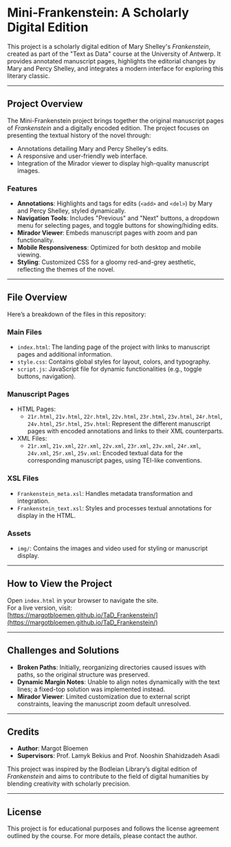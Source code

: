 # Mini-Frankenstein: A Scholarly Digital Edition

This project is a scholarly digital edition of Mary Shelley's *Frankenstein*, created as part of the "Text as Data" course at the University of Antwerp. It provides annotated manuscript pages, highlights the editorial changes by Mary and Percy Shelley, and integrates a modern interface for exploring this literary classic.

---

## **Project Overview**
The Mini-Frankenstein project brings together the original manuscript pages of *Frankenstein* and a digitally encoded edition. The project focuses on presenting the textual history of the novel through:
- Annotations detailing Mary and Percy Shelley's edits.
- A responsive and user-friendly web interface.
- Integration of the Mirador viewer to display high-quality manuscript images.

### **Features**
- **Annotations**: Highlights and tags for edits (`<add>` and `<del>`) by Mary and Percy Shelley, styled dynamically.
- **Navigation Tools**: Includes "Previous" and "Next" buttons, a dropdown menu for selecting pages, and toggle buttons for showing/hiding edits.
- **Mirador Viewer**: Embeds manuscript pages with zoom and pan functionality.
- **Mobile Responsiveness**: Optimized for both desktop and mobile viewing.
- **Styling**: Customized CSS for a gloomy red-and-grey aesthetic, reflecting the themes of the novel.

---

## **File Overview**
Here’s a breakdown of the files in this repository:

### **Main Files**
- `index.html`: The landing page of the project with links to manuscript pages and additional information.
- `style.css`: Contains global styles for layout, colors, and typography.
- `script.js`: JavaScript file for dynamic functionalities (e.g., toggle buttons, navigation).

### **Manuscript Pages**
- HTML Pages:
  - `21r.html`, `21v.html`, `22r.html`, `22v.html`, `23r.html`, `23v.html`, `24r.html`, `24v.html`, `25r.html`, `25v.html`: Represent the different manuscript pages with encoded annotations and links to their XML counterparts.
- XML Files:
  - `21r.xml`, `21v.xml`, `22r.xml`, `22v.xml`, `23r.xml`, `23v.xml`, `24r.xml`, `24v.xml`, `25r.xml`, `25v.xml`: Encoded textual data for the corresponding manuscript pages, using TEI-like conventions.

### **XSL Files**
- `Frankenstein_meta.xsl`: Handles metadata transformation and integration.
- `Frankenstein_text.xsl`: Styles and processes textual annotations for display in the HTML.

### **Assets**
- `img/`: Contains the images and video used for styling or manuscript display.

---

## **How to View the Project**
Open `index.html` in your browser to navigate the site.  
For a live version, visit:  
[https://margotbloemen.github.io/TaD_Frankenstein/](https://margotbloemen.github.io/TaD_Frankenstein/)

---

## **Challenges and Solutions**
- **Broken Paths**: Initially, reorganizing directories caused issues with paths, so the original structure was preserved.
- **Dynamic Margin Notes**: Unable to align notes dynamically with the text lines; a fixed-top solution was implemented instead.
- **Mirador Viewer**: Limited customization due to external script constraints, leaving the manuscript zoom default unresolved.

---

## **Credits**
- **Author**: Margot Bloemen  
- **Supervisors**: Prof. Lamyk Bekius and Prof. Nooshin Shahidzadeh Asadi  

This project was inspired by the Bodleian Library’s digital edition of *Frankenstein* and aims to contribute to the field of digital humanities by blending creativity with scholarly precision.

---

## **License**
This project is for educational purposes and follows the license agreement outlined by the course. For more details, please contact the author.
